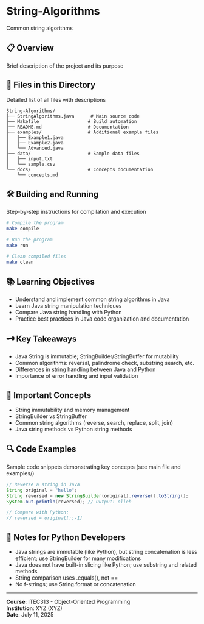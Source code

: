# String-Algorithms

Common string algorithms

## 📋 Overview
Brief description of the project and its purpose

## 📁 Files in this Directory
Detailed list of all files with descriptions

```
String-Algorithms/
├── StringAlgorithms.java      # Main source code
├── Makefile                  # Build automation
├── README.md                 # Documentation
├── examples/                 # Additional example files
│   ├── Example1.java
│   ├── Example2.java
│   └── Advanced.java
├── data/                     # Sample data files
│   ├── input.txt
│   └── sample.csv
└── docs/                     # Concepts documentation
    └── concepts.md
```

## 🛠 Building and Running
Step-by-step instructions for compilation and execution

```bash
# Compile the program
make compile

# Run the program
make run

# Clean compiled files
make clean
```

## 📚 Learning Objectives
- Understand and implement common string algorithms in Java
- Learn Java string manipulation techniques
- Compare Java string handling with Python
- Practice best practices in Java code organization and documentation

## 🗝️ Key Takeaways
- Java String is immutable; StringBuilder/StringBuffer for mutability
- Common algorithms: reversal, palindrome check, substring search, etc.
- Differences in string handling between Java and Python
- Importance of error handling and input validation

## 📖 Important Concepts
- String immutability and memory management
- StringBuilder vs StringBuffer
- Common string algorithms (reverse, search, replace, split, join)
- Java string methods vs Python string methods

## 🔍 Code Examples
Sample code snippets demonstrating key concepts (see main file and examples/)

```java
// Reverse a string in Java
String original = "hello";
String reversed = new StringBuilder(original).reverse().toString();
System.out.println(reversed); // Output: olleh

// Compare with Python:
// reversed = original[::-1]
```

## 📝 Notes for Python Developers
- Java strings are immutable (like Python), but string concatenation is less efficient; use StringBuilder for many modifications
- Java does not have built-in slicing like Python; use substring and related methods
- String comparison uses .equals(), not ==
- No f-strings; use String.format or concatenation

---

**Course**: ITEC313 - Object-Oriented Programming  
**Institution**: XYZ (XYZ)  
**Date**: July 11, 2025
